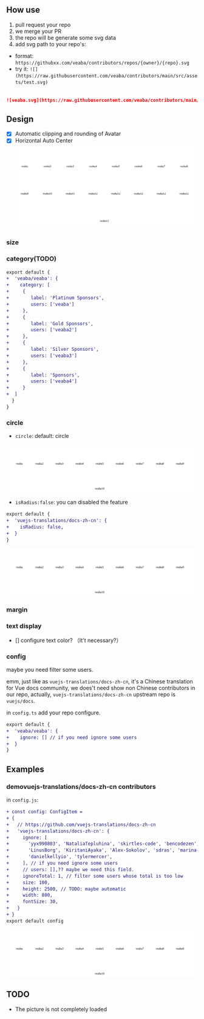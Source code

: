 ##  How use

1. pull request your repo 
2. we merge your PR
3. the repo will be generate some svg data
4. add svg path to your repo's:
  - format: `https://githubxx.com/veaba/contributors/repos/{owner}/{repo}.svg`
  - try it: `![](https://raw.githubusercontent.com/veaba/contributors/main/src/assets/test.svg)`

```markdown

![veaba.svg](https://raw.githubusercontent.com/veaba/contributors/main/repos/veaba/contributors.svg)

```

## Design 

- [x] Automatic clipping and rounding of Avatar
- [x] Horizontal Auto Center
  ![auto-center.svg](docs/default/auto-center.svg)

### size

### category(TODO)

```diff
export default {
+  'veaba/veaba': {
+    category: [
+     {
+        label: 'Platinum Sponsors',
+        users: ['veaba']
+     },
+     {
+        label: 'Gold Sponsors',
+        users: ['veaba2']
+     },
+     {
+        label: 'Silver Sponsors',
+        users: ['veaba3']
+     },
+     {
+        label: 'Sponsors',
+        users: ['veaba4']
+     }
+  ]
  }
}
```


### circle

- `circle`: default: circle 

![](docs/circle/circle-default.svg)

- `isRadius:false`: you can disabled the feature

```diff 
export default {
+  'vuejs-translations/docs-zh-cn': {
+    isRadius: false,
+  }
}
```
![](docs/circle/no-circle.svg)

### margin

### text display

- [] configure text color? （It't necessary?）

### config 

maybe you need filter some users.

emm, just like as `vuejs-translations/docs-zh-cn`, it's a Chinese translation for Vue docs community, we does't need show non Chinese contributors in our repo, actually, `vuejs-translations/docs-zh-cn` upstream repo is `vuejs/docs`.

in `config.ts` add your repo configure.

```diff
export default {
+  'veaba/veaba': {
+    ignore: [] // if you need ignore some users
+  }
}
```

## Examples


### demovuejs-translations/docs-zh-cn contributors

in `config.js`:

```diff 
+ const config: ConfigItem =
+ {
+   // https://github.com/vuejs-translations/docs-zh-cn
+   'vuejs-translations/docs-zh-cn': {
+     ignore: [
+       'yyx990803', 'NataliaTepluhina', 'skirtles-code', 'bencodezen', 'dependabot[bot]',
+       'LinusBorg', 'KiritaniAyaka', 'Alex-Sokolov', 'sdras', 'marina-mosti', 'CyberAP',
+       'danielkellyio', 'tylermercer',
+     ], // if you need ignore some users
+     // users: [],?? maybe we need this field.
+     ignoreTotal: 1, // filter some users whose total is too low
+     size: 100,
+     height: 2500, // TODO: maybe automatic
+     width: 800,
+     fontSize: 30,
+   }
+ }
export default config
```

![](repos/vuejs-translations/docs-zh-cn.svg)

## TODO

- The picture is not completely loaded
